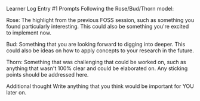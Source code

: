 Learner Log Entry #1
Prompts
Following the Rose/Bud/Thorn model:

Rose:
The highlight from the previous FOSS session, such as something you found particularly interesting. This could also be something you're excited to implement now.

Bud:
Something that you are looking forward to digging into deeper. This could also be ideas on how to apply concepts to your research in the future.

Thorn:
Something that was challenging that could be worked on, such as anything that wasn't 100% clear and could be elaborated on. Any sticking points should be addressed here.

Additional thought
Write anything that you think would be important for YOU later on.
